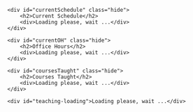
<!--
{% assign teaching = site.data.info.teaching %}
{% for item in teaching%}
# {{item.title}}
{% for item in item.list %}
1. {{item}}
{% endfor %}
{% endfor %}
-->

<div id="teaching">
 
    <div id="currentSchedule" class="hide">
        <h2>Current Schedule</h2>
        <div>Loading please, wait ...</div>
    </div>

    <div id="currentOH" class="hide">
        <h2>Office Hours</h2>
        <div>Loading please, wait ...</div>
    </div>

    <div id="coursesTaught" class="hide">
        <h2>Courses Taught</h2>
        <div>Loading please, wait ...</div>
    </div>

    <div id="teaching-loading">Loading please, wait ...</div>

</div>